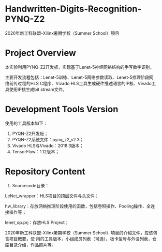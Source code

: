 # Handwritten-Digits-Recognition-PYNQ-Z2
2020年新工科联盟-Xilinx暑期学校（Summer School）项目

# Project Overview
本实验利用PYNQ-Z2开发板，实现基于Lenet-5神经网络结构的手写数字识别。

主要开发流程包括：Lenet-5训练、Lenet-5网络参数读取、Lenet-5推理阶段网络前传过程的HLS C程序、Vivado HLS工具生成硬件描述语言的IP核、Vivado工具使用IP核生成bit stream文件。

# Development Tools Version
使用的工具版本如下：
1. PYQN-Z2开发板；
2. PYQN-Z2系统文件：pynq_z2_v2.3；
3. Vivado HLS与Vivado：2018.3版本；
4. TensorFlow：1.12版本；

# Repository Content

1. Sourcecode目录：

LeNet_wrapper：HLS项目的顶层文件与头文件；

hw_library：存放网络推理阶段使用的函数，包括卷积操作、Pooling操作、全连接操作等；

lenet_op.prj：存放HLS Project；



2020年新⼯科联盟-Xilinx暑期学校（Summer School）项⽬的介绍文件，应该包含项⽬概要，使
⽤的⼯具版本，⼩组成员列表（可选），板卡型号与外设列表，仓库⽬录介绍，作品照片等。
